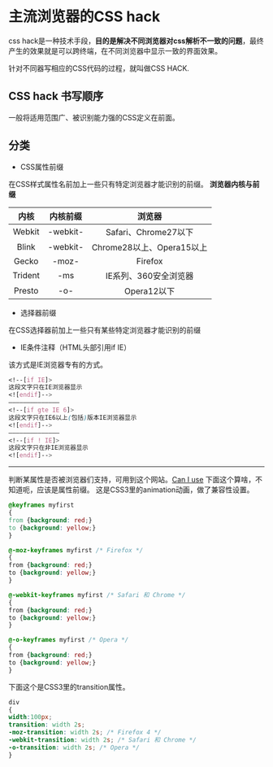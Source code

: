 # 主流浏览器的CSS hack
css hack是一种技术手段，**目的是解决不同浏览器对css解析不一致的问题**，最终产生的效果就是可以跨终端，在不同浏览器中显示一致的界面效果。

针对不同器写相应的CSS代码的过程，就叫做CSS HACK.
## CSS hack 书写顺序
一般将适用范围广、被识别能力强的CSS定义在前面。
## 分类
 - CSS属性前缀

在CSS样式属性名前加上一些只有特定浏览器才能识别的前缀。
**浏览器内核与前缀**

| 内核  | 内核前缀  | 浏览器  |
| :------------: | :------------: | :------------: |
| Webkit  | -webkit-  |    Safari、Chrome27以下|
|  Blink | -webkit-  |  Chrome28以上、Opera15以上 |
|  Gecko | -moz-  | Firefox  |
|  Trident | -ms  |  IE系列、360安全浏览器 |
|  Presto | -o-  |  Opera12以下 |
- 选择器前缀

在CSS选择器前加上一些只有某些特定浏览器才能识别的前缀

- IE条件注释（HTML头部引用if IE）

该方式是IE浏览器专有的方式。
```css
<!--[if IE]>
这段文字只在IE浏览器显示
<![endif]-->
——————————————
<!--[if gte IE 6]>
这段文字只在IE6以上(包括)版本IE浏览器显示
<![endif]-->
——————————————
<!--[if ! IE]>
这段文字只在非IE浏览器显示
<![endif]-->
```

------------
判断某属性是否被浏览器们支持，可用到这个网站。[Can I use](https://caniuse.com/#home "Can I use")
下面这个算啥，不知道呃，应该是属性前缀。
这是CSS3里的animation动画，做了兼容性设置。
```css
@keyframes myfirst
{
from {background: red;}
to {background: yellow;}
}

@-moz-keyframes myfirst /* Firefox */
{
from {background: red;}
to {background: yellow;}
}

@-webkit-keyframes myfirst /* Safari 和 Chrome */
{
from {background: red;}
to {background: yellow;}
}

@-o-keyframes myfirst /* Opera */
{
from {background: red;}
to {background: yellow;}
}
```
下面这个是CSS3里的transition属性。
```css
div
{
width:100px;
transition: width 2s;
-moz-transition: width 2s; /* Firefox 4 */
-webkit-transition: width 2s; /* Safari 和 Chrome */
-o-transition: width 2s; /* Opera */
}
```


